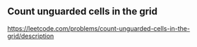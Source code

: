 ## Count unguarded cells in the grid
https://leetcode.com/problems/count-unguarded-cells-in-the-grid/description

